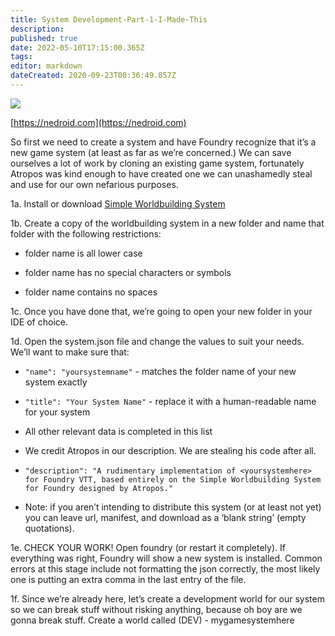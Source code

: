 ```yaml
---
title: System Development-Part-1-I-Made-This
description: 
published: true
date: 2022-05-10T17:15:00.365Z
tags: 
editor: markdown
dateCreated: 2020-09-23T00:36:49.857Z
---
```


![](https://lh4.googleusercontent.com/zFN4vx-WBA7LcxtHrhor6KUD68PMIh1S28FFrh07M59gAmSwaP8ClpZeRkBWeK7p8iu-OZHcdMPGXLaESYP0Te9qcluY55gNVZgujuTn5oB4KvqQLHnJyfoyA1kDC18s8w0mHVPa)

[https://nedroid.com](https://nedroid.com)

So first we need to create a system and have Foundry recognize that it’s a new game system (at least as far as we’re concerned.) We can save ourselves a lot of work by cloning an existing game system, fortunately Atropos was kind enough to have created one we can unashamedly steal and use for our own nefarious purposes.

  

1a. Install or download [Simple Worldbuilding System](https://gitlab.com/foundrynet/worldbuilding)

  

1b. Create a copy of the worldbuilding system in a new folder and name that folder with the following restrictions:

-   folder name is all lower case
    
-   folder name has no special characters or symbols
    
-   folder name contains no spaces
    

  

1c. Once you have done that, we’re going to open your new folder in your IDE of choice.

  

1d. Open the system.json file and change the values to suit your needs. We’ll want to make sure that:

-   `"name": "yoursystemname"` - matches the folder name of your new system exactly

-   `"title": "Your System Name"` - replace it with a human-readable name for your system
    
-   All other relevant data is completed in this list
    
-   We credit Atropos in our description. We are stealing his code after all.
    

-   `"description": "A rudimentary implementation of <yoursystemhere> for Foundry VTT, based entirely on the Simple Worldbuilding System for Foundry designed by Atropos."`
    

-   Note: if you aren’t intending to distribute this system (or at least not yet) you can leave url, manifest, and download as a ‘blank string’ (empty quotations).
    

  

1e. CHECK YOUR WORK! Open foundry (or restart it completely). If everything was right, Foundry will show a new system is installed. Common errors at this stage include not formatting the json correctly, the most likely one is putting an extra comma in the last entry of the file.

  

1f. Since we’re already here, let’s create a development world for our system so we can break stuff without risking anything, because oh boy are we gonna break stuff. Create a world called (DEV) - mygamesystemhere